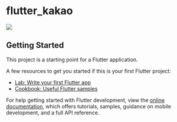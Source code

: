 # flutter_kakao

<img src="https://user-images.githubusercontent.com/112357296/201300337-4d9e4c5a-0746-4e93-9ab0-6ba3ddb014c0.gif">


## Getting Started

This project is a starting point for a Flutter application.

A few resources to get you started if this is your first Flutter project:

- [Lab: Write your first Flutter app](https://docs.flutter.dev/get-started/codelab)
- [Cookbook: Useful Flutter samples](https://docs.flutter.dev/cookbook)

For help getting started with Flutter development, view the
[online documentation](https://docs.flutter.dev/), which offers tutorials,
samples, guidance on mobile development, and a full API reference.
